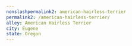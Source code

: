 ```yaml
---
﻿nonslashpermalink2: american-hairless-terrier
permalink2: /american-hairless-terrier/
alley: American Hairless Terrier
city: Eugene
state: Oregon
---
```

